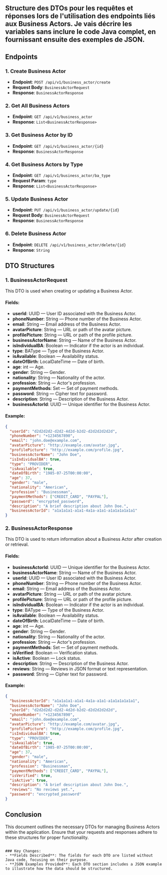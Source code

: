 ## Structure des DTOs pour les requêtes et réponses lors de l'utilisation des endpoints liés aux Business Actors. Je vais décrire les variables sans inclure le code Java complet, en fournissant ensuite des exemples de JSON.

## Endpoints

### 1. Create Business Actor

- **Endpoint**: `POST /api/v1/business_actor/create`
- **Request Body**: `BusinessActorRequest`
- **Response**: `BusinessActorResponse`

### 2. Get All Business Actors

- **Endpoint**: `GET /api/v1/business_actor`
- **Response**: `List<BusinessActorResponse>`

### 3. Get Business Actor by ID

- **Endpoint**: `GET /api/v1/business_actor/{id}`
- **Response**: `BusinessActorResponse`

### 4. Get Business Actors by Type

- **Endpoint**: `GET /api/v1/business_actor/ba_type`
- **Request Param**: `type`
- **Response**: `List<BusinessActorResponse>`

### 5. Update Business Actor

- **Endpoint**: `PUT /api/v1/business_actor/update/{id}`
- **Request Body**: `BusinessActorRequest`
- **Response**: `BusinessActorResponse`

### 6. Delete Business Actor

- **Endpoint**: `DELETE /api/v1/business_actor/delete/{id}`
- **Response**: `String`

## DTO Structures

### 1. BusinessActorRequest

This DTO is used when creating or updating a Business Actor.

#### Fields:

- **userId**: UUID — User ID associated with the Business Actor.
- **phoneNumber**: String — Phone number of the Business Actor.
- **email**: String — Email address of the Business Actor.
- **avatarPicture**: String — URL or path of the avatar picture.
- **profilePicture**: String — URL or path of the profile picture.
- **businessActorName**: String — Name of the Business Actor.
- **isIndividualBA**: Boolean — Indicator if the actor is an individual.
- **type**: BAType — Type of the Business Actor.
- **isAvailable**: Boolean — Availability status.
- **dateOfBirth**: LocalDateTime — Date of birth.
- **age**: int — Age.
- **gender**: String — Gender.
- **nationality**: String — Nationality of the actor.
- **profession**: String — Actor's profession.
- **paymentMethods**: Set<String> — Set of payment methods.
- **password**: String — Cipher text for password.
- **description**: String — Description of the Business Actor.
- **businessActorId**: UUID — Unique identifier for the Business Actor.

#### Example:

```json
{
  "userId": "d2d2d2d2-d2d2-4d2d-b2d2-d2d2d2d2d2d",
  "phoneNumber": "+1234567890",
  "email": "john.doe@example.com",
  "avatarPicture": "http://example.com/avatar.jpg",
  "profilePicture": "http://example.com/profile.jpg",
  "businessActorName": "John Doe",
  "isIndividualBA": true,
  "type": "PROVIDER",
  "isAvailable": true,
  "dateOfBirth": "1985-07-25T00:00:00",
  "age": 37,
  "gender": "male",
  "nationality": "American",
  "profession": "Businessman",
  "paymentMethods": ["CREDIT_CARD", "PAYPAL"],
  "password": "encrypted_password",
  "description": "A brief description about John Doe.",
  "businessActorId": "a1a1a1a1-a1a1-4a1a-a1a1-a1a1a1a1a1a1"
}
```

### 2. BusinessActorResponse

This DTO is used to return information about a Business Actor after creation or retrieval.

#### Fields:

- **businessActorId**: UUID — Unique identifier for the Business Actor.
- **businessActorName**: String — Name of the Business Actor.
- **userId**: UUID — User ID associated with the Business Actor.
- **phoneNumber**: String — Phone number of the Business Actor.
- **email**: String — Email address of the Business Actor.
- **avatarPicture**: String — URL or path of the avatar picture.
- **profilePicture**: String — URL or path of the profile picture.
- **isIndividualBA**: Boolean — Indicator if the actor is an individual.
- **type**: BAType — Type of the Business Actor.
- **isAvailable**: Boolean — Availability status.
- **dateOfBirth**: LocalDateTime — Date of birth.
- **age**: int — Age.
- **gender**: String — Gender.
- **nationality**: String — Nationality of the actor.
- **profession**: String — Actor's profession.
- **paymentMethods**: Set<String> — Set of payment methods.
- **isVerified**: Boolean — Verification status.
- **isActive**: Boolean — Lock status.
- **description**: String — Description of the Business Actor.
- **reviews**: String — Reviews in JSON format or text representation.
- **password**: String — Cipher text for password.

#### Example:

```json
{
  "businessActorId": "a1a1a1a1-a1a1-4a1a-a1a1-a1a1a1a1a1a1",
  "businessActorName": "John Doe",
  "userId": "d2d2d2d2-d2d2-4d2d-b2d2-d2d2d2d2d2d",
  "phoneNumber": "+1234567890",
  "email": "john.doe@example.com",
  "avatarPicture": "http://example.com/avatar.jpg",
  "profilePicture": "http://example.com/profile.jpg",
  "isIndividualBA": true,
  "type": "PROVIDER",
  "isAvailable": true,
  "dateOfBirth": "1985-07-25T00:00:00",
  "age": 37,
  "gender": "male",
  "nationality": "American",
  "profession": "Businessman",
  "paymentMethods": ["CREDIT_CARD", "PAYPAL"],
  "isVerified": true,
  "isActive": true,
  "description": "A brief description about John Doe.",
  "reviews": "No reviews yet.",
  "password": "encrypted_password"
}
```

## Conclusion

This document outlines the necessary DTOs for managing Business Actors within the application. Ensure that your requests and responses adhere to these structures for proper functionality.
```

### Key Changes:
- **Fields Described**: The fields for each DTO are listed without Java code, focusing on their purpose.
- **JSON Examples Provided**: Each DTO section includes a JSON example to illustrate how the data should be structured.